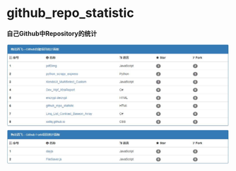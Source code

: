 # github_repo_statistic
**自己Github中Repository的统计**

<div align=center><img width="800px" height="auto" src="https://github.com/xxlllq/github_repo_statistic/blob/master/static.jpg"/></div>

